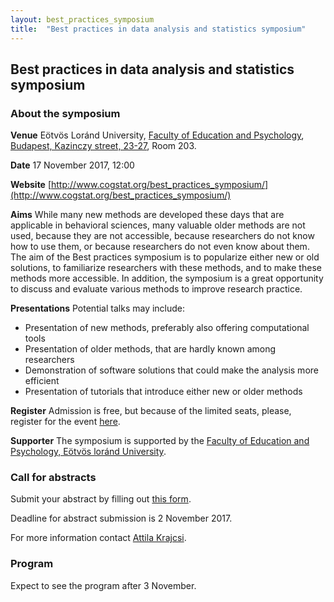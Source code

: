 ```yaml
---
layout: best_practices_symposium
title:  "Best practices in data analysis and statistics symposium"
---
```

## Best practices in data analysis and statistics symposium


### About the symposium

__Venue__ Eötvös Loránd University, [Faculty of Education and Psychology](https://www.ppk.elte.hu/en), [Budapest, Kazinczy street, 23-27](https://www.google.hu/maps/@47.4981147,19.0627044,3a,75y,23.51h,86.1t/data=!3m6!1e1!3m4!1sgm__OBazQlCGeiJqLtIDbw!2e0!7i13312!8i6656), Room 203.

__Date__ 17 November 2017, 12:00

__Website__ [http://www.cogstat.org/best_practices_symposium/](http://www.cogstat.org/best_practices_symposium/)

__Aims__ While many new methods are developed these days that are applicable in behavioral sciences, many valuable older methods are not used, because they are not accessible, because researchers do not know how to use them, or because researchers do not even know about them. The aim of the Best practices symposium is to popularize either new or old solutions, to familiarize researchers with these methods, and to make these methods more accessible. In addition, the symposium is a great opportunity to discuss and evaluate various methods to improve research practice. 

__Presentations__ Potential talks may include:
* Presentation of new methods, preferably also offering computational tools
* Presentation of older methods, that are hardly known among researchers
* Demonstration of software solutions that could make the analysis more efficient
* Presentation of tutorials that introduce either new or older methods

__Register__ Admission is free, but because of the limited seats, please, register for the event [here](https://goo.gl/forms/jNpZcWuHzkkgbpz62).

__Supporter__ The symposium is supported by the [Faculty of Education and Psychology, Eötvös loránd University](https://www.ppk.elte.hu/en).

### Call for abstracts

Submit your abstract by filling out [this form](https://goo.gl/forms/jNpZcWuHzkkgbpz62).

Deadline for abstract submission is 2 November 2017.

For more information contact [Attila Krajcsi](mailto:krajcsi@gmail.com).


### Program

Expect to see the program after 3 November.

<div class='four spacing'></div>
